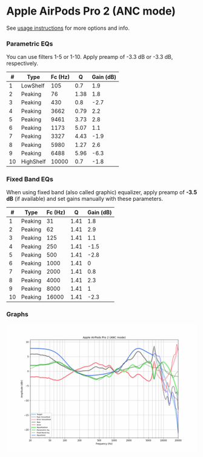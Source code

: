 # Apple AirPods Pro 2 (ANC mode)
See [usage instructions](https://github.com/jaakkopasanen/AutoEq#usage) for more options and info.

### Parametric EQs
You can use filters 1-5 or 1-10. Apply preamp of -3.3 dB or -3.3 dB, respectively.

|   # | Type      |   Fc (Hz) |    Q |   Gain (dB) |
|-----|-----------|-----------|------|-------------|
|   1 | LowShelf  |       105 | 0.7  |         1.9 |
|   2 | Peaking   |        76 | 1.38 |         1.8 |
|   3 | Peaking   |       430 | 0.8  |        -2.7 |
|   4 | Peaking   |      3662 | 0.79 |         2.2 |
|   5 | Peaking   |      9461 | 3.73 |         2.8 |
|   6 | Peaking   |      1173 | 5.07 |         1.1 |
|   7 | Peaking   |      3327 | 4.43 |        -1.9 |
|   8 | Peaking   |      5980 | 1.27 |         2.6 |
|   9 | Peaking   |      6488 | 5.96 |        -6.3 |
|  10 | HighShelf |     10000 | 0.7  |        -1.8 |

### Fixed Band EQs
When using fixed band (also called graphic) equalizer, apply preamp of **-3.5 dB** (if available) and set gains manually with these parameters.

|   # | Type    |   Fc (Hz) |    Q |   Gain (dB) |
|-----|---------|-----------|------|-------------|
|   1 | Peaking |        31 | 1.41 |         1.8 |
|   2 | Peaking |        62 | 1.41 |         2.9 |
|   3 | Peaking |       125 | 1.41 |         1.1 |
|   4 | Peaking |       250 | 1.41 |        -1.5 |
|   5 | Peaking |       500 | 1.41 |        -2.8 |
|   6 | Peaking |      1000 | 1.41 |         0   |
|   7 | Peaking |      2000 | 1.41 |         0.8 |
|   8 | Peaking |      4000 | 1.41 |         2.3 |
|   9 | Peaking |      8000 | 1.41 |         1   |
|  10 | Peaking |     16000 | 1.41 |        -2.3 |

### Graphs
![](./Apple%20AirPods%20Pro%202%20(ANC%20mode).png)
